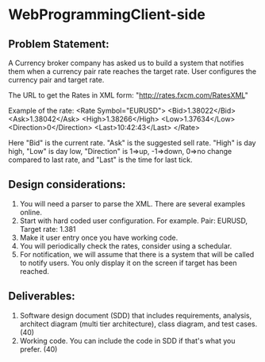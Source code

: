 # WebProgrammingClient-side

Problem Statement: 
------------------
A Currency broker company has asked us to build a system that notifies them when a currency pair rate reaches the target rate. User configures the currency pair and target rate.

The URL to get the Rates in XML form: "http://rates.fxcm.com/RatesXML"

Example of the rate: 
&lt;Rate Symbol="EURUSD"&gt;
&lt;Bid&gt;1.38022&lt;/Bid&gt;
&lt;Ask&gt;1.38042&lt;/Ask&gt;
&lt;High&gt;1.38266&lt;/High&gt;
&lt;Low&gt;1.37634&lt;/Low&gt;
&lt;Direction&gt;0&lt;/Direction&gt;
&lt;Last&gt;10:42:43&lt;/Last&gt;
&lt;/Rate&gt;

Here "Bid" is the current rate. "Ask" is the suggested sell rate. "High" is day high, "Low" is day low, "Direction" is 1=&gt;up, -1=&gt;down, 0=&gt;no change compared to last rate, and "Last" is the time for last tick.

Design considerations:
----------------------
1. You will need a parser to parse the XML. There are several examples online.
2. Start with hard coded user configuration. For example. Pair: EURUSD, Target rate: 1.381 
3. Make it user entry once you have working code.
4. You will periodically check the rates, consider using a schedular.
4. For notification, we will assume that there is a system that will be called to notify users. You only display it on the screen if target has been reached.

Deliverables:
--------------
1. Software design document (SDD) that includes requirements, analysis, architect diagram (multi tier architecture), class diagram, and test cases. (40)
2. Working code. You can include the code in SDD if that's what you prefer. (40)
